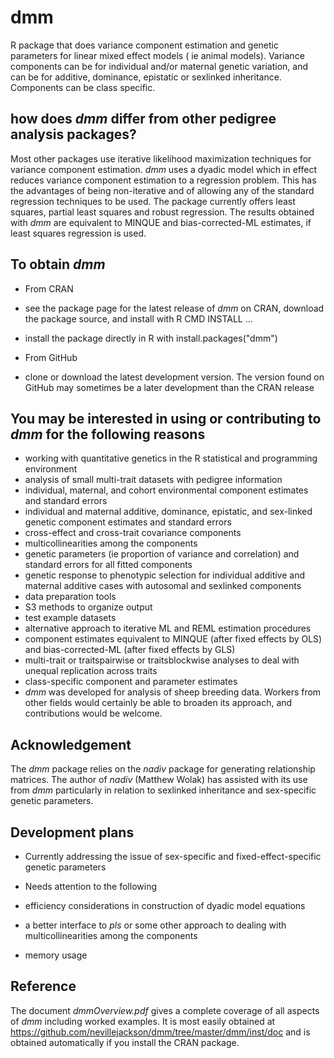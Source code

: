 # dmm #
R package that does variance component estimation and genetic parameters for  linear mixed effect models ( ie animal models). Variance components can be for individual and/or maternal genetic variation, and can be for additive, dominance, epistatic or sexlinked inheritance. Components can be class specific.

## how does _dmm_ differ from other pedigree analysis packages? ##
Most other packages use iterative likelihood maximization techniques for variance component estimation. _dmm_ uses a dyadic model which in effect reduces variance component estimation to a regression problem. This has the advantages of being non-iterative and of allowing any of the standard regression techniques to be used. The package currently offers least squares, partial least squares and robust regression. The results obtained with _dmm_ are equivalent to MINQUE and bias-corrected-ML estimates, if least squares regression is used.

## To obtain _dmm_ ##
* From CRAN
 * see the package page for the latest release of _dmm_ on CRAN, download the package source, and install with R CMD INSTALL ...
 * install the package directly in R with install.packages("dmm")

* From GitHub
 * clone or download the latest development version. The version found on GitHub may  sometimes be a later development than the CRAN release

## You may be interested in using or contributing to _dmm_ for the following reasons ##

* working  with quantitative genetics in the R statistical and programming environment
* analysis of small multi-trait datasets with pedigree information
* individual, maternal, and cohort environmental component estimates and standard errors
* individual and maternal additive, dominance, epistatic, and sex-linked genetic component estimates and standard errors
* cross-effect and cross-trait covariance components
* multicollinearities among the components
* genetic parameters (ie proportion of variance and correlation) and standard errors for all fitted components
* genetic response to phenotypic selection for individual additive and maternal additive cases with autosomal and sexlinked components
* data preparation tools
* S3 methods to organize output
* test example datasets
* alternative approach to iterative ML and REML estimation procedures
* component estimates equivalent to MINQUE (after fixed effects by OLS) and bias-corrected-ML (after fixed effects by GLS)
* multi-trait or traitspairwise or traitsblockwise analyses to deal with unequal replication across traits
* class-specific component and parameter estimates
* _dmm_ was developed for analysis of sheep breeding data. Workers from other fields would certainly be able to broaden its approach, and contributions would be welcome.

## Acknowledgement ##
The _dmm_ package relies on the _nadiv_ package for generating relationship matrices. The author of _nadiv_  (Matthew Wolak) has assisted with its use from _dmm_ particularly in relation to sexlinked inheritance and sex-specific genetic parameters.

## Development plans ##

* Currently addressing the issue of sex-specific and fixed-effect-specific genetic parameters 

* Needs attention to the following
 * efficiency considerations in construction of dyadic model equations
 * a better interface to _pls_ or some other approach to dealing with multicollinearities among the components
 * memory usage

## Reference ##
The document _dmmOverview.pdf_ gives a complete coverage of all aspects of _dmm_ including worked examples. It is most easily obtained at 
https://github.com/nevillejackson/dmm/tree/master/dmm/inst/doc
and is obtained automatically if you install the CRAN package.
